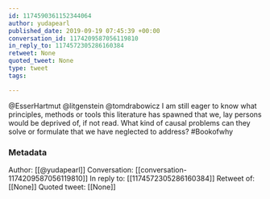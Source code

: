 ```yaml
---
id: 1174590361152344064
author: yudapearl
published_date: 2019-09-19 07:45:39 +00:00
conversation_id: 1174209587056119810
in_reply_to: 1174572305286160384
retweet: None
quoted_tweet: None
type: tweet
tags:

---
```


@EsserHartmut @litgenstein @tomdrabowicz I am still eager to know what principles, methods or tools this literature has spawned that we, lay persons would be deprived of, if not read. What kind of causal problems can they solve or formulate that we have neglected to address? #Bookofwhy

### Metadata

Author: [[@yudapearl]]
Conversation: [[conversation-1174209587056119810]]
In reply to: [[1174572305286160384]]
Retweet of: [[None]]
Quoted tweet: [[None]]
